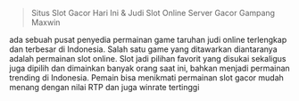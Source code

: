 > Situs Slot Gacor Hari Ini & Judi Slot Online Server Gacor Gampang Maxwin

ada sebuah pusat penyedia permainan game taruhan judi online terlengkap dan terbesar di Indonesia. Salah satu game yang ditawarkan diantaranya adalah permainan slot online. Slot jadi pilihan favorit yang disukai sekaligus juga dipilih dan dimainkan banyak orang saat ini, bahkan menjadi permainan trending di Indonesia. Pemain bisa menikmati permainan slot gacor mudah menang dengan nilai RTP dan juga winrate tertinggi
